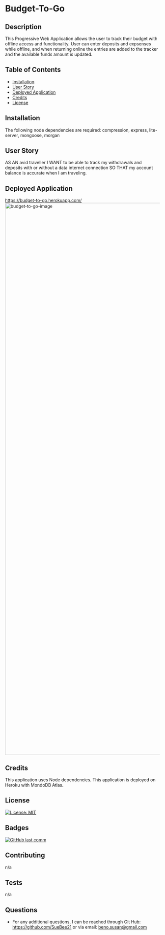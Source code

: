 # Budget-To-Go

## Description 
  
This Progressive Web Application allows the user to track their budget with offline access and functionality. User can enter deposits and expsenses while offline, and when returning online the entries are added to the tracker and the available funds amount is updated.
  
  ## Table of Contents
  
  * [Installation](#installation)
  * [User Story](#user-story)
  * [Deployed Application](#deployed-application)
  * [Credits](#credits)
  * [License](#license)
  
  
  ## Installation
The following node dependencies are required: 
    compression,
    express,
    lite-server,
    mongoose,
    morgan
 

  ## User Story 
AS AN avid traveller I WANT to be able to track my withdrawals and deposits with or without a data internet connection SO THAT my account balance is accurate when I am traveling.

## Deployed Application
https://budget-to-go.herokuapp.com/
<img width="1792" alt="budget-to-go-image" src="https://user-images.githubusercontent.com/68358265/102689580-32202280-41cd-11eb-858f-ac317b1948f8.png">

  
  ## Credits
This application uses Node dependencies.
This application is deployed on Heroku with MondoDB Atlas.
  
  ## License
  
 [![License: MIT](https://img.shields.io/badge/License-MIT-yellow.svg)](https://opensource.org/licenses/MIT)

  
  ## Badges
  
  [![GitHub last comm](https://img.shields.io/github/last-commit/google/skia.svg?style=flat)]()
  
  ## Contributing
  n/a
  
  ## Tests
n/a
  
## Questions
* For any additional questions, I can be reached through Git Hub: 
https://github.com/SueBee21 
 or via email: 
beno.susan@gmail.com
